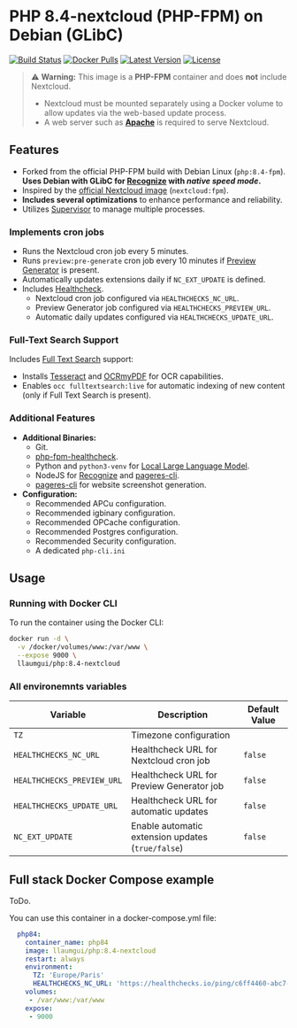 # PHP 8.4-nextcloud (PHP-FPM) on Debian (GLibC)

[![Build Status][ico-ghactions]][link-ghactions]
[![Docker Pulls][ico-docker]][link-docker]
[![Latest Version][ico-version]][link-docker]
[![License][ico-license]](LICENSE)

> ⚠ **Warning:** This image is a **PHP-FPM** container and does **not** include Nextcloud.  
> - Nextcloud must be mounted separately using a Docker volume to allow updates via the web-based update process.  
> - A web server such as **[Apache](https://github.com/llaumgui/docker-images-httpd/)** is required to serve Nextcloud.

## Features

* Forked from the official PHP-FPM build with Debian Linux (`php:8.4-fpm`).  
  **Uses Debian with GLibC for [Recognize](https://github.com/nextcloud/recognize) with *native speed mode*.**
* Inspired by the [official Nextcloud image](https://github.com/nextcloud/docker/blob/09fecda4067434c11f955cdd3000ed950fe48d04/27/fpm/Dockerfile) (`nextcloud:fpm`).
* **Includes several optimizations** to enhance performance and reliability.
* Utilizes [Supervisor](http://supervisord.org/) to manage multiple processes.

### Implements cron jobs
* Runs the Nextcloud cron job every 5 minutes.
* Runs `preview:pre-generate` cron job every 10 minutes if [Preview Generator](https://github.com/nextcloud/previewgenerator) is present.
* Automatically updates extensions daily if `NC_EXT_UPDATE` is defined.
* Includes [Healthcheck](https://healthchecks.io/).
  * Nextcloud cron job configured via `HEALTHCHECKS_NC_URL`.
  * Preview Generator job configured via `HEALTHCHECKS_PREVIEW_URL`.
  * Automatic daily updates configured via `HEALTHCHECKS_UPDATE_URL`.

### Full-Text Search Support
Includes [Full Text Search](https://apps.nextcloud.com/apps/fulltextsearch) support:
* Installs [Tesseract](https://github.com/tesseract-ocr/tesseract) and [OCRmyPDF](https://ocrmypdf.readthedocs.io/en/latest/) for OCR capabilities.
* Enables `occ fulltextsearch:live` for automatic indexing of new content (only if Full Text Search is present).

### Additional Features
* **Additional Binaries:**
  * Git.
  * [php-fpm-healthcheck](https://github.com/renatomefi/php-fpm-healthcheck).
  * Python and `python3-venv` for [Local Large Language Model](https://apps.nextcloud.com/apps/llm).
  * NodeJS for [Recognize](https://github.com/nextcloud/recognize) and [pageres-cli](https://github.com/sindresorhus/pageres-cli).
  * [pageres-cli](https://github.com/sindresorhus/pageres-cli) for website screenshot generation.
* **Configuration:**
  * Recommended APCu configuration.
  * Recommended igbinary configuration.
  * Recommended OPCache configuration.
  * Recommended Postgres configuration.
  * Recommended Security configuration.
  * A dedicated `php-cli.ini`

## Usage

### Running with Docker CLI

To run the container using the Docker CLI:

```bash
docker run -d \
  -v /docker/volumes/www:/var/www \
  --expose 9000 \
  llaumgui/php:8.4-nextcloud
```

### All environemnts variables

| Variable                   | Description                                       | Default Value   |
|----------------------------|---------------------------------------------------|----------------|
| `TZ`                       | Timezone configuration                            |                |
| `HEALTHCHECKS_NC_URL`      | Healthcheck URL for Nextcloud cron job            | `false`        |
| `HEALTHCHECKS_PREVIEW_URL` | Healthcheck URL for Preview Generator job         | `false`        |
| `HEALTHCHECKS_UPDATE_URL`  | Healthcheck URL for automatic updates             | `false`        |
| `NC_EXT_UPDATE`            | Enable automatic extension updates (`true/false`) | `false`        |

## Full stack Docker Compose example

ToDo.

You can use this container in a docker-compose.yml file:

~~~yaml
  php84:
    container_name: php84
    image: llaumgui/php:8.4-nextcloud
    restart: always
    environment:
      TZ: 'Europe/Paris'
      HEALTHCHECKS_NC_URL: 'https://healthchecks.io/ping/c6ff4460-abc7-41ce-8e33-a671f17b9319'
    volumes:
     - /var/www:/var/www
    expose:
     - 9000
~~~

[ico-docker]: https://img.shields.io/docker/pulls/llaumgui/php?color=%2496ed&logo=docker&style=flat-square
[link-docker]: https://hub.docker.com/r/llaumgui/php
[ico-ghactions]: https://img.shields.io/github/actions/workflow/status/llaumgui/docker-images-php-fpm/devops.yml?branch=main&style=flat-square&logo=github&label=CI/CD
[link-ghactions]: https://github.com/llaumgui/docker-images-php-fpm/actions
[ico-version]: https://img.shields.io/docker/v/llaumgui/php?sort=semver&color=%2496ed&logo=docker&style=flat-square
[ico-license]: https://img.shields.io/github/license/llaumgui/docker-images-php-fpm?style=flat-square
